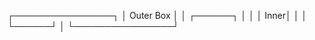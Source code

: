 ┌────────────────┐
│ Outer Box      │
│  ┌──────┐      │
│  │ Inner│      │
│  └──────┘      │
└────────────────┘
